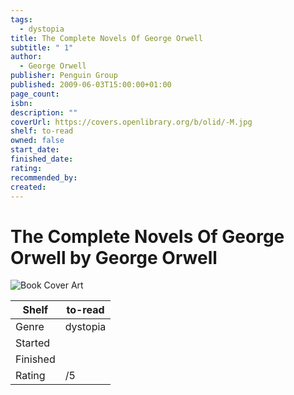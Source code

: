 ```yaml
---
tags:
  - dystopia
title: The Complete Novels Of George Orwell
subtitle: " 1"
author:
  - George Orwell
publisher: Penguin Group
published: 2009-06-03T15:00:00+01:00
page_count: 
isbn: 
description: ""
coverUrl: https://covers.openlibrary.org/b/olid/-M.jpg
shelf: to-read
owned: false
start_date: 
finished_date: 
rating: 
recommended_by: 
created: 
---
```


# The Complete Novels Of George Orwell by George Orwell

![Book Cover Art](https://covers.openlibrary.org/b/olid/-M.jpg)

| Shelf | to-read |
| --- | --- |
| Genre | dystopia |
| Started |  |
| Finished |  |
| Rating | /5 |

